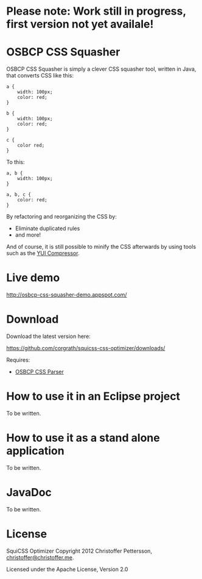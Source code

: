 Please note: Work still in progress, first version not yet availale!
========================================

OSBCP CSS Squasher
========================================

OSBCP CSS Squasher is simply a clever CSS squasher tool, written in Java, that converts CSS like this:

	a {
		width: 100px;
		color: red;
	}
	
	b {
		width: 100px;
		color: red;
	}
	
	c {
		color red;
	}
	
To this:
	
	a, b {
		width: 100px;
	}
	
	a, b, c {
		color: red;
	}
	
By refactoring and reorganizing the CSS by:

* Eliminate duplicated rules
* and more!
	

And of course, it is still possible to minify the CSS afterwards by using tools such as the [YUI Compressor](http://developer.yahoo.com/yui/compressor/).

Live demo
========================================

http://osbcp-css-squasher-demo.appspot.com/


Download
========================================
Download the latest version here:

https://github.com/corgrath/squicss-css-optimizer/downloads/

Requires:

* [OSBCP CSS Parser](https://github.com/corgrath/osbcp-css-parser)

How to use it in an Eclipse project
========================================

To be written.

How to use it as a stand alone application
========================================

To be written.

JavaDoc
========================================

To be written.

License
========================================

SquiCSS Optimizer
Copyright 2012 Christoffer Pettersson, christoffer@christoffer.me.

Licensed under the Apache License, Version 2.0